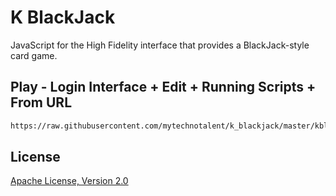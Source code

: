 # K BlackJack
JavaScript for the High Fidelity interface that provides a BlackJack-style card game.

## Play - Login Interface + Edit + Running Scripts + From URL
```bash
https://raw.githubusercontent.com/mytechnotalent/k_blackjack/master/kblackjack10.js
```

## License
[Apache License, Version 2.0](https://www.apache.org/licenses/LICENSE-2.0/)
